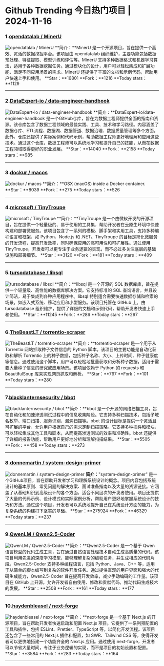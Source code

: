 # Github Trending 今日热门项目 | 2024-11-16
### 1.[opendatalab / MinerU](https://github.com/opendatalab/MinerU)

![opendatalab / MinerU](https://opengraph.githubassets.com/1626cacb963d6fc845e90fc68d4f44c1041279dd4bf2c565ce1dcac4e3dea025/opendatalab/MinerU)
**简介：**MinerU 是一个开源项目，旨在提供一个高效、灵活的数据挖掘平台。该项目由 opendatalab 组织维护，主要功能包括数据预处理、特征提取、模型训练和评估等。MinerU 支持多种数据格式和机器学习算法，适用于各种数据挖掘任务。通过模块化的设计，用户可以轻松集成和扩展功能，满足不同应用场景的需求。MinerU 还提供了丰富的文档和示例代码，帮助用户快速上手和使用。
**Star：**16801
**Fork：**1216
**Today stars：**1129

---

### 2.[DataExpert-io / data-engineer-handbook](https://github.com/DataExpert-io/data-engineer-handbook)

![DataExpert-io / data-engineer-handbook](https://opengraph.githubassets.com/e64c4ecd0714a90d46333e505cf6f9992554b528f3d11165cdcc53620489623d/DataExpert-io/data-engineer-handbook)
**简介：**DataExpert-io/data-engineer-handbook 是一个GitHub仓库，旨在为数据工程师提供全面的指南和资源。该仓库包含了数据工程领域的最佳实践、工具、技术和学习路径。内容涵盖了数据仓库、ETL流程、数据湖、数据管道、数据治理、数据质量管理等多个方面。此外，仓库还提供了实际案例和代码示例，帮助数据工程师更好地理解和应用这些技术。通过这个仓库，数据工程师可以系统地学习和提升自己的技能，从而在数据工程领域取得更好的职业发展。
**Star：**14040
**Fork：**2158
**Today stars：**985

---

### 3.[dockur / macos](https://github.com/dockur/macos)

![dockur / macos](https://repository-images.githubusercontent.com/809475352/72a26461-ca4a-43c8-829b-eb6b5cafa3a4)
**简介：**OSX (macOS) inside a Docker container.
**Star：**8039
**Fork：**275
**Today stars：**526

---

### 4.[microsoft / TinyTroupe](https://github.com/microsoft/TinyTroupe)

![microsoft / TinyTroupe](https://repository-images.githubusercontent.com/776985468/34e443c2-89a2-4fe2-8284-b5e1b8cd28e1)
**简介：**TinyTroupe 是一个由微软开发的开源项目，旨在提供一个轻量级的、易于使用的工具集，帮助开发者在云原生环境中快速构建和部署微服务。该项目包含了一系列的模板、脚手架和实用工具，支持多种编程语言和框架，如 Python、Node.js 和 .NET。TinyTroupe 的目标是简化微服务的开发流程，提高开发效率，同时确保应用的高可用性和可扩展性。通过使用 TinyTroupe，开发者可以更专注于业务逻辑的实现，而不必过多关注底层的基础设施和部署细节。
**Star：**3120
**Fork：**181
**Today stars：**409

---

### 5.[tursodatabase / libsql](https://github.com/tursodatabase/libsql)

![tursodatabase / libsql](https://repository-images.githubusercontent.com/543276238/1ab282f8-4697-48df-8852-64f2e9555b7e)
**简介：**libsql 是一个开源的 SQL 数据库库，旨在提供一个轻量级、高性能的数据库解决方案。它支持标准的 SQL 查询语言，并且设计简洁，易于集成到各种应用程序中。libsql 特别适合需要快速数据存储和检索的场景，如嵌入式系统、移动应用和小型服务。该项目托管在 GitHub 上，由 tursodatabase 组织维护，提供了详细的文档和示例代码，帮助开发者快速上手和使用。
**Star：**11245
**Fork：**286
**Today stars：**297

---

### 6.[TheBeastLT / torrentio-scraper](https://github.com/TheBeastLT/torrentio-scraper)

![TheBeastLT / torrentio-scraper](https://opengraph.githubassets.com/8bcd59cf8f7872e75757a656e49ed852747ffd481a0ee2ad5667270cd735af4d/TheBeastLT/torrentio-scraper)
**简介：**torrentio-scraper 是一个用于从 Torrentio 网站抓取种子文件信息的 Python 脚本。该项目的主要功能是自动化获取和解析 Torrentio 上的种子数据，包括种子名称、大小、上传时间、种子健康度等信息。通过使用这个脚本，用户可以轻松地批量获取和分析种子数据，适用于需要大量种子信息的研究或应用场景。该项目依赖于 Python 的 requests 和 BeautifulSoup 库来实现网页抓取和解析。
**Star：**797
**Fork：**101
**Today stars：**280

---

### 7.[blacklanternsecurity / bbot](https://github.com/blacklanternsecurity/bbot)

![blacklanternsecurity / bbot](https://opengraph.githubassets.com/127b96071dadeada1a9936ff3f9c3a8d0c4ed814e3e8e8285a299a50c92a7d73/blacklanternsecurity/bbot)
**简介：**bbot 是一个开源的网络扫描工具，旨在自动化和加速渗透测试过程中的信息收集阶段。它支持多种扫描技术，包括子域名枚举、端口扫描、服务识别、漏洞扫描等。bbot 的设计目标是提供一个灵活且可扩展的平台，允许用户根据自己的需求定制扫描策略。它支持多种插件和模块，可以轻松集成其他工具和脚本，从而提高渗透测试的效率和准确性。bbot 还提供了详细的报告功能，帮助用户更好地分析和理解扫描结果。
**Star：**5505
**Fork：**458
**Today stars：**273

---

### 8.[donnemartin / system-design-primer](https://github.com/donnemartin/system-design-primer)

![donnemartin / system-design-primer](https://opengraph.githubassets.com/97d10f9ce8b075b0d719b59fd088f0a8fc5790a428ef82bcd77e0640f762262c/donnemartin/system-design-primer)
**简介：**"system-design-primer" 是一个GitHub项目，旨在帮助开发者学习和理解系统设计的概念。项目内容包括系统设计的基本原则、常见问题的解决方案、面试准备指南以及大量的资源链接。它涵盖了从基础知识到高级设计的各个方面，适合不同层次的开发者使用。项目还提供了大量的代码示例、设计模式和实际案例分析，帮助用户更好地掌握系统设计的技巧和方法。通过这个项目，开发者可以系统地提升自己在系统设计方面的能力，为复杂系统的构建打下坚实的基础。
**Star：**275924
**Fork：**46329
**Today stars：**237

---

### 9.[QwenLM / Qwen2.5-Coder](https://github.com/QwenLM/Qwen2.5-Coder)

![QwenLM / Qwen2.5-Coder](https://opengraph.githubassets.com/d8293c3c990d3e6189f8dcf105d26c7893dc12329e741a07c2a57c772e06a00b/QwenLM/Qwen2.5-Coder)
**简介：**Qwen2.5-Coder 是一个基于 Qwen 语言模型的代码生成工具，旨在通过自然语言处理技术自动生成高质量的代码。该项目利用先进的深度学习模型，能够理解复杂的编程任务，并生成相应的代码片段。Qwen2.5-Coder 支持多种编程语言，包括 Python、Java、C++ 等，适用于从简单的脚本编写到复杂的软件开发任务。通过提供直观的用户界面和强大的代码生成能力，Qwen2.5-Coder 旨在提高开发效率，减少手动编码的工作量。该项目在 GitHub 上开源，允许开发者自由使用、修改和贡献代码，推动代码生成技术的发展。
**Star：**2508
**Fork：**161
**Today stars：**177

---

### 10.[haydenbleasel / next-forge](https://github.com/haydenbleasel/next-forge)

![haydenbleasel / next-forge](https://repository-images.githubusercontent.com/584272649/d35ce933-0c9b-48b2-b389-d5b1485225ca)
**简介：**next-forge 是一个基于 Next.js 的开源项目，旨在帮助开发者快速启动和配置 Next.js 项目。它提供了一系列预配置的工具和插件，包括 ESLint、Prettier、TypeScript 等，以简化开发流程。该项目还包含了一些常用的 Next.js 插件和配置，如 SWR、Tailwind CSS 等，使得开发者可以更快地搭建一个功能齐全的 Next.js 应用。通过使用 next-forge，开发者可以节省大量时间，专注于业务逻辑的实现，而不是项目的初始设置和配置。
**Star：**3584
**Fork：**283
**Today stars：**164

---

